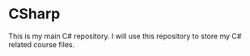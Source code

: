 # CSharp
This is my main C# repository. I will use this repository to store my C# related course files.
